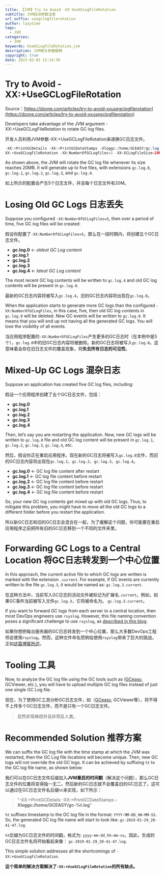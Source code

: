 ```yaml
---
title: 【JVM】Try to Avoid -XX UseGCLogFileRotation
subtitle: JVM启动参数注意
url_suffix: usegclogfilerotation
author: lazytime
tags:
  - JVM
categories:
  - JVM
keywords: UseGCLogFileRotation,jvm
description: JVM相关参数解释
copyright: true
date: 2023-02-02 12:14:30
---
```


# Try to Avoid -XX:+UseGCLogFileRotation

Source：[https://dzone.com/articles/try-to-avoid-xxusegclogfilerotation](https://dzone.com/articles/try-to-avoid-xxusegclogfilerotation)

Developers take advantage of the JVM argument -XX:+UseGCLogFileRotation to rotate GC log files.

开发人员利用JVM参数-XX:+UseGCLogFileRotation来递换GC日志文件。

```java
-XX:+PrintGCDetails -XX:+PrintGCDateStamps -Xloggc:/home/GCEASY/gc.log -
XX:+UseGCLogFileRotation -XX:NumberOfGCLogFiles=5 -XX:GCLogFileSize=20M"
```

As shown above, the JVM will rotate the GC log file whenever its size reaches 20MB. It will generate up to five files, with extensions `gc.log.0`,  `gc.log.1`, `gc.log.2`, `gc.log.3`, and `gc.log.4`.

如上所示的配置会产生5个日志文件，并且每个日志文件有20M。

<!-- more -->

# Losing Old GC Logs 日志丢失

Suppose you configured  `-XX:NumberOfGCLogFiles=5`, then over a period of time, five GC log files will be created:

假设你配置了`-XX:NumberOfGCLogFiles=5`，那么在一段时期内，将创建五个GC日志文件。

-   **gc.log.0** ← _oldest GC Log content_
-   **gc.log.1**
-   **gc.log.2**
-   **gc.log.3**
-   **gc.log.4** ← _latest GC Log content_

The most recent GC log contents will be written to `gc.log.4` and old GC log contents will be present in `gc.log.0`.

最新的GC日志内容将被写入`gc.log.4`，旧的GC日志内容将出现在`gc.log.0`。

When the application starts to generate more GC logs than the configured  `-XX:NumberOfGCLogFiles`, in this case, five, then old GC log contents in `gc.log.0` will be deleted. New GC events will be written to  `gc.log.0`. It means that you will end up not having all the generated GC logs. You will lose the visibility of all events.

当应用程序配置的`-XX:NumberOfGCLogFiles`产生更多的GC日志时（在本例中是5个），`gc.log.0`中的旧GC日志内容将被删除。新的GC日志将被写入`gc.log.0`。这意味着会存在旧日志文件的覆盖现象，将**失去所有日志的可见性**。

# Mixed-Up GC Logs 混杂日志

Suppose an application has created five GC log files, including:

假设一个应用程序创建了五个GC日志文件，包括：

-   **gc.log.0**
-   **gc.log.1**
-   **gc.log.2**
-   **gc.log.3**
-   **gc.log.4**

Then, let’s say you are restarting the application. Now, new GC logs will be written to `gc.log.0` file and old GC log content will be present in `gc.log.1`, `gc.log.2`, `gc.log.3`, `gc.log.4`, etc.

然后，假设你正在重启应用程序。现在新的GC日志将被写入`gc.log.0`文件，而旧的GC日志内容将出现在`gc.log.1`、`gc.log.2`、`gc.log.3`、`gc.log.4`。

-   **gc.log.0** ← GC log file content after restart
-   **gc.log.1** ← GC log file content before restart
-   **gc.log.2** ← GC log file content before restart
-   **gc.log.3** ← GC log file content before restart
-   **gc.log.4** ← GC log file content before restart

So, your new GC log contents get mixed up with old GC logs. Thus, to mitigate this problem, you might have to move all the old GC logs to a different folder before you restart the application.

所以新GC日志和旧的GC日志会混合在一起，为了缓解这个问题，你可能要在重启应用程序之前把所有旧的GC日志移到一个不同的文件夹里。


# Forwarding GC Logs to a Central Location 将GC日志转发到一个中心位置 

In this approach, the current active file to which GC logs are written is marked with the extension  `.current`. For example, if GC events are currently written to the file `gc.log.3`, it would be named as: `gc.log.3.current`.

在这种方法中，当前写入GC日志的活动文件被标记为扩展名`.current`。例如，如果GC事件当前被写入文件`gc.log.3`，它将被命名为。 `gc.log.3.current`。

If you want to forward GC logs from each server to a central location, then most DevOps engineers use  `rsyslog`. However, this file naming convention poses a significant challenge to use `rsyslog`, as [described in this blog](http://www.planetcobalt.net/sdb/forward_gc_logs.shtml).

如果你想把每台服务器的GC日志转发到一个中心位置，那么大多数DevOps工程师会使用`rsyslog`。然而，这种文件命名惯例给使用`rsyslog`带来了巨大的挑战，正如[这篇博客所述](http://www.planetcobalt.net/sdb/forward_gc_logs.shtml)。


# Tooling 工具

Now, to analyze the GC log file using the GC tools such as ([GCeasy](https://gceasy.io/), GCViewer, etc.), you will have to upload multiple GC log files instead of just one single GC Log file.

现在，为了使用GC工具分析GC日志文件，如（[GCeasy](https://gceasy.io/), GCViewer等），将不得不上传多个GC日志文件，而不是只有一个GC日志文件。

> 显然非常麻烦并且非常反人类。

# Recommended Solution 推荐方案

We can suffix the GC log file with the time stamp at which the JVM was restarted, then the GC Log file locations will become unique. Then, new GC logs will not override the old GC logs. It can be achieved by suffixing `%t` to the GC log file name, as shown below:

我们可以在GC日志文件后缀加入**JVM重启的时间戳**（解决这个问题），那么GC日志文件的位置将变得独一无二。然后新的GC日志就不会覆盖旧的GC日志了。这可以通过在GC日志文件名后缀`%t`来实现，如下所示：

> "-XX:+PrintGCDetails -XX:+PrintGCDateStamps **-Xloggc:/home/GCEASY/gc-%t.log**"

 `%t` suffixes timestamp to the GC log file in the format:  `YYYY-MM-DD_HH-MM-SS`. So, the generated GC log file name will start to look like: `gc-2019-01-29_20-41-47.log`.

 `%t`后缀为GC日志文件的时间戳，格式为:  `yyyy-mm-dd_hh-mm-ss`。因此，生成的GC日志文件名将开始看起来像： `gc-2019-01-29_20-41-47.log`.

This simple solution addresses all the shortcomings of `-XX:+UseGCLogFileRotation`.

**这个简单的解决方案解决了`-XX:+UseGCLogFileRotation`的所有缺点。**
